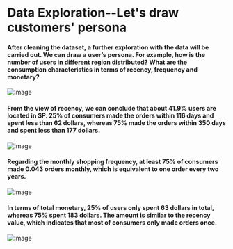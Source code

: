 # Data Exploration--Let's draw customers' persona 

#### After cleaning the dataset, a further exploration with the data will be carried out.  We can draw a user’s persona. For example, how is the number of users in different region distributed? What are the consumption characteristics in terms of recency, frequency and monetary?

![image](https://user-images.githubusercontent.com/70103049/112314422-22990400-8cfd-11eb-97f0-ebdb1c29bfa0.png)

#### From the view of recency, we can conclude that about 41.9% users are located in SP. 25% of consumers made the orders within 116 days and spent less than 62 dollars, whereas 75% made the orders within 350 days and spent less than 177 dollars.

![image](https://user-images.githubusercontent.com/70103049/112315453-4577e800-8cfe-11eb-964a-5f16941c5b6b.png)

#### Regarding the monthly shopping frequency, at least 75% of consumers made 0.043 orders monthly, which is equivalent to one order every two years. 

![image](https://user-images.githubusercontent.com/70103049/112315663-70fad280-8cfe-11eb-8df8-03206b41c6e7.png)
#### In terms of total monetary, 25% of users only spent 63 dollars in total, whereas 75% spent 183 dollars. The amount is similar to the recency value, which indicates that most of consumers only made orders once.
![image](https://user-images.githubusercontent.com/70103049/112315817-9be52680-8cfe-11eb-84ce-962379382257.png)


